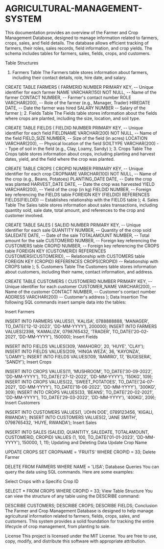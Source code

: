 # AGRICULTURAL-MANAGEMENT-SYSTEM
This documentation provides an overview of the Farmer and Crop Management Database, designed to manage information related to farmers, crops, sales, and field details. The database allows efficient tracking of farmers, their roles, sales records, field information, and crop yields. The schema includes tables for farmers, sales, fields, crops, and customers.

Table Structures
1. Farmers Table
The Farmers table stores information about farmers, including their contact details, role, hire date, and salary.



CREATE TABLE FARMERS (
    FARMERID NUMBER PRIMARY KEY,            -- Unique identifier for each farmer
    NAME VARCHAR(150) NOT NULL,             -- Name of the farmer
    CONTACT NUMBER,                         -- Farmer's contact number
    ROLE VARCHAR(200),                      -- Role of the farmer (e.g., Manager, Trader)
    HIREDATE DATE,                          -- Date the farmer was hired
    SALARY NUMBER                           -- Salary of the farmer
);
2. Fields Table
The Fields table stores information about the fields where crops are planted, including the size, location, and soil type.

CREATE TABLE FIELDS (
    FIELDID NUMBER PRIMARY KEY,            -- Unique identifier for each field
    FIELDNAME VARCHAR(200) NOT NULL,       -- Name of the field
    FIELD_SIZE NUMBER,                     -- Size of the field (in acres)
    LOCATION VARCHAR(200),                 -- Physical location of the field
    SOILTYPE VARCHAR(200)                  -- Type of soil in the field (e.g., Clay, Loamy, Sandy)
);
3. Crops Table
The Crops table stores information about crops, including planting and harvest dates, yield, and the field where the crop was planted.


CREATE TABLE CROPS (
    CROPID NUMBER PRIMARY KEY,             -- Unique identifier for each crop
    CROPNAME VARCHAR(100) NOT NULL,        -- Name of the crop (e.g., Beans, Potatoes)
    PLANTING_DATE DATE,                    -- Date the crop was planted
    HARVEST_DATE DATE,                     -- Date the crop was harvested
    YIELD VARCHAR(200),                    -- Yield of the crop (in kg)
    FIELDID NUMBER,                        -- Foreign key referencing the FIELDS table
    FOREIGN KEY (FIELDID) REFERENCES FIELDS(FIELDID) -- Establishes relationship with the FIELDS table
);
4. Sales Table
The Sales table stores information about sales transactions, including quantity sold, sale date, total amount, and references to the crop and customer involved.


CREATE TABLE SALES (
    SALEID NUMBER PRIMARY KEY,             -- Unique identifier for each sale
    QUANTITY NUMBER,                       -- Quantity of the crop sold
    SALEDATE DATE,                         -- Date of the sale
    TOTALAMOUNT NUMBER,                    -- Total amount for the sale
    CUSTOMERID NUMBER,                     -- Foreign key referencing the CUSTOMERS table
    CROPID NUMBER,                         -- Foreign key referencing the CROPS table
    FOREIGN KEY (CUSTOMERID) REFERENCES CUSTOMERS(CUSTOMERID), -- Relationship with CUSTOMERS table
    FOREIGN KEY (CROPID) REFERENCES CROPS(CROPID)             -- Relationship with CROPS table
);
5. Customers Table
The Customers table stores information about customers, including their name, contact information, and address.


CREATE TABLE CUSTOMERS (
    CUSTOMERID NUMBER PRIMARY KEY,         -- Unique identifier for each customer
    CUSTOMER_NAME VARCHAR(200),            -- Name of the customer
    CONTACT NUMBER,                        -- Customer's contact number
    ADDRESS VARCHAR(200)                   -- Customer's address
);
Data Insertion
The following SQL commands insert sample data into the tables:

Insert Farmers

INSERT INTO FARMERS VALUES(1, 'KALISA', 0788888888, 'MANAGER', TO_DATE('12-12-2023', 'DD-MM-YYYY'), 200000);
INSERT INTO FARMERS VALUES(2398, 'KAMALIZA', 0798765432, 'TRADER', TO_DATE('20-02-2021', 'DD-MM-YYYY'), 150000);
Insert Fields

INSERT INTO FIELDS VALUES(309, 'AMAHORO', 20, 'HUYE', 'CLAY');
INSERT INTO FIELDS VALUES(209, 'HINGA WEZA', 36, 'KAYONZA', 'LOAMY');
INSERT INTO FIELDS VALUES(109, 'RAMIRO', 17, 'BUGESERA', 'SANDY');
Insert Crops

INSERT INTO CROPS VALUES(11, 'MUSHROOM', TO_DATE('30-09-2022', 'DD-MM-YYYY'), TO_DATE('27-12-2022', 'DD-MM-YYYY'), '150KG', 109);
INSERT INTO CROPS VALUES(22, 'SWEET_POTATOES', TO_DATE('24-07-2021', 'DD-MM-YYYY'), TO_DATE('18-06-2022', 'DD-MM-YYYY'), '300KG', 309);
INSERT INTO CROPS VALUES(33, 'BEANS', TO_DATE('20-02-2021', 'DD-MM-YYYY'), TO_DATE('29-03-2022', 'DD-MM-YYYY'), '400KG', 209);
Insert Customers

INSERT INTO CUSTOMERS VALUES(1, 'JOHN DOE', 0789123456, 'KIGALI, RWANDA');
INSERT INTO CUSTOMERS VALUES(2, 'JANE SMITH', 0798765432, 'HUYE, RWANDA');
Insert Sales

INSERT INTO SALES (SALEID, QUANTITY, SALEDATE, TOTALAMOUNT, CUSTOMERID, CROPID) 
VALUES (1, 100, TO_DATE('01-01-2023', 'DD-MM-YYYY'), 150000, 1, 11);
Updating and Deleting Data
Update Crop Name

UPDATE CROPS SET CROPNAME = 'FRUITS' WHERE CROPID = 33;
Delete Farmer

DELETE FROM FARMERS WHERE NAME = 'LISA';
Database Queries
You can query the data using SQL commands. Here are some examples:

Select Crops with a Specific Crop ID

SELECT * FROM CROPS WHERE CROPID = 33;
View Table Structure
You can view the structure of any table using the DESCRIBE command:


DESCRIBE CUSTOMERS;
DESCRIBE CROPS;
DESCRIBE FIELDS;
Conclusion
The Farmer and Crop Management Database is designed to help manage agricultural information related to farmers, fields, crops, sales, and customers. This system provides a solid foundation for tracking the entire lifecycle of crop management, from planting to sale.

License
This project is licensed under the MIT License. You are free to use, copy, modify, and distribute this software with appropriate attribution.
